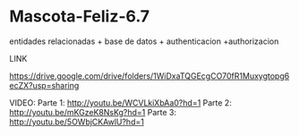 # Mascota-Feliz-6.7
entidades relacionadas + base de datos + authenticacion +authorizacion

LINK

https://drive.google.com/drive/folders/1WiDxaTQGEcgCO70fR1Muxygtopg6ecZX?usp=sharing

VIDEO:
Parte 1: http://youtu.be/WCVLkiXbAa0?hd=1
Parte 2: http://youtu.be/mKGzeK8NsKg?hd=1
Parte 3: http://youtu.be/5OWbjCKAwlU?hd=1


